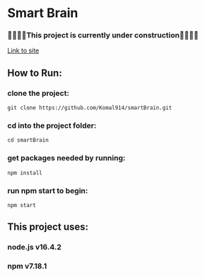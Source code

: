 # Smart Brain 
### 🚧👷🏻‍♀️This project is currently under construction👷🏻‍♀️🚧
[Link to site](https://komal914.github.io/smartBrain/)

## How to Run:

### clone the project:
```
git clone https://github.com/Komal914/smartBrain.git
```
### cd into the project folder: 
```
cd smartBrain
```
### get packages needed by running: 
```
npm install 
```
### run npm start to begin: 
```
npm start 
```
## This project uses:

### node.js v16.4.2
### npm v7.18.1


